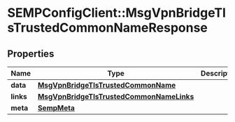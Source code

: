 # SEMPConfigClient::MsgVpnBridgeTlsTrustedCommonNameResponse

## Properties
Name | Type | Description | Notes
------------ | ------------- | ------------- | -------------
**data** | [**MsgVpnBridgeTlsTrustedCommonName**](MsgVpnBridgeTlsTrustedCommonName.md) |  | [optional] 
**links** | [**MsgVpnBridgeTlsTrustedCommonNameLinks**](MsgVpnBridgeTlsTrustedCommonNameLinks.md) |  | [optional] 
**meta** | [**SempMeta**](SempMeta.md) |  | 


